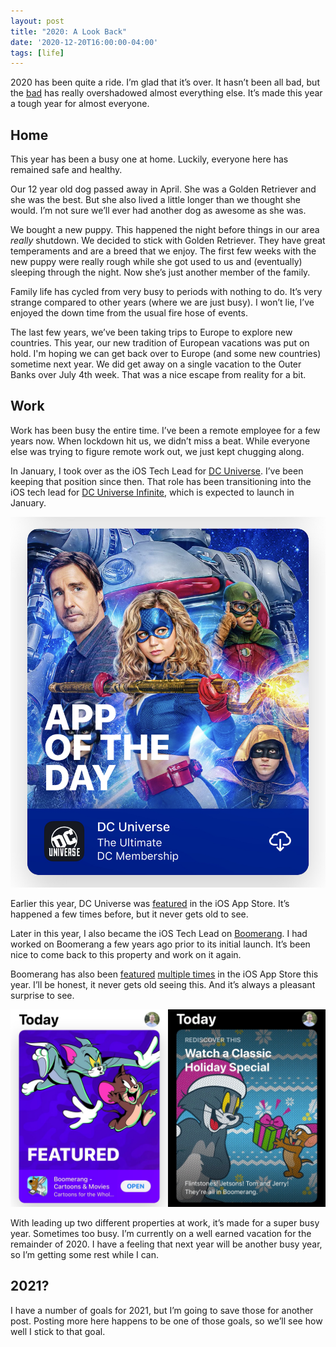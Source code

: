 ```yaml
---
layout: post
title: "2020: A Look Back"
date: '2020-12-20T16:00:00-04:00'
tags: [life]
---
```


2020 has been quite a ride. I’m glad that it’s over. It hasn’t been all bad, but the [bad](https://en.wikipedia.org/wiki/COVID-19_pandemic) has really overshadowed almost everything else. It’s made this year a tough year for almost everyone. 

## Home
This year has been a busy one at home. Luckily, everyone here has remained safe and healthy. 

Our 12 year old dog passed away in April. She was a Golden Retriever and she was the best. But she also lived a little longer than we thought she would. I’m not sure we’ll ever had another dog as awesome as she was. 

We bought a new puppy. This happened the night before things in our area _really_ shutdown. We decided to stick with Golden Retriever. They have great temperaments and are a breed that we enjoy. The first few weeks with the new puppy were really rough while she got used to us and (eventually) sleeping through the night. Now she’s just another member of the family. 

Family life has cycled from very busy to periods with nothing to do. It’s very strange compared to other years (where we are just busy). I won’t lie, I’ve enjoyed the down time from the usual fire hose of events. 

The last few years, we’ve been taking trips to Europe to explore new countries. This year, our new tradition of European vacations was put on hold. I'm hoping we can get back over to Europe (and some new countries) sometime next year. We did get away on a single vacation to the Outer Banks over July 4th week. That was a nice escape from reality for a bit. 

## Work
Work has been busy the entire time. I’ve been a remote employee for a few years now. When lockdown hit us, we didn’t miss a beat. While everyone else was trying to figure remote work out, we just kept chugging along. 

In January, I took over as the iOS Tech Lead for [DC Universe](https://apps.apple.com/us/app/dc-universe/id1329018000). I’ve been keeping that position since then. That role has been  transitioning into the iOS tech lead for [DC Universe Infinite](https://www.dcuniverse.com/joininfinite), which is expected to launch in January. 

[![DC Universe: App of the Day](/public/images/2020-look-back/dc-app-of-day.jpeg)](https://apps.apple.com/us/story/id1437315987)

Earlier this year, DC Universe was [featured](https://apps.apple.com/us/story/id1437315987) in the iOS App Store. It’s happened a few times before, but it never gets old to see. 

Later in this year, I also became the iOS Tech Lead on [Boomerang](https://apps.apple.com/us/app/boomerang-cartoons-movies/id1199519834).  I had worked on Boomerang a few years ago prior to its initial launch. It’s been nice to come back to this property and work on it again. 

Boomerang has also been [featured](https://apps.apple.com/us/story/id1454561068) [multiple times](https://apps.apple.com/us/story/id1477638429) in the iOS App Store this year. I’ll be honest, it never gets old seeing this. And it’s always a pleasant surprise to see. 

[![Boomerang: Featured](/public/images/2020-look-back/boomerang-featured-combo.jpg)](https://apps.apple.com/us/story/id1454561068)


With leading up two different properties at work, it’s made for a super busy year. Sometimes too busy. I’m currently on a well earned vacation for the remainder of 2020. I have a feeling that next year will be another busy year, so I’m getting some rest while I can. 

## 2021? 
I have a number of goals for 2021, but I’m going to save those for another post. Posting more here happens to be one of those goals, so we’ll see how well I stick to that goal. 
